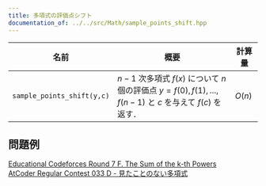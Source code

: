 ```yaml
---
title: 多項式の評価点シフト
documentation_of: ../../src/Math/sample_points_shift.hpp
---
```


|名前|概要|計算量|
|---|---|---|
|`sample_points_shift(y,c)`| $n-1$ 次多項式 $f(x)$ について $n$ 個の評価点 $y=f(0), f(1), \dots, f(n-1)$ と $c$ を与えて $f(c)$ を返す． | $O(n)$|

## 問題例
[Educational Codeforces Round 7 F. The Sum of the k-th Powers](https://codeforces.com/contest/622/problem/F) \
[AtCoder Regular Contest 033 D - 見たことのない多項式](https://atcoder.jp/contests/arc033/tasks/arc033_4) 